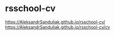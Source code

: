 # rsschool-cv
https://AleksandrSanduliak.github.io/rsschool-cv/
https://AleksandrSanduliak.github.io/rsschool-cv/cv
